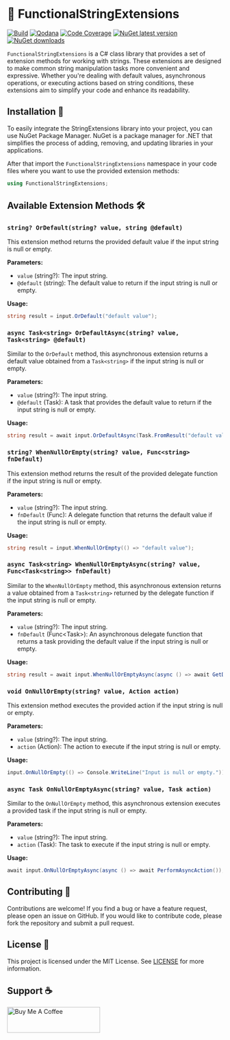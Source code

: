 # 🧶 FunctionalStringExtensions

[![Build](https://github.com/ricardotondello/FunctionalStringExtensions/actions/workflows/dotnet.yml/badge.svg?branch=main)](https://github.com/ricardotondello/FunctionalStringExtensions/actions/workflows/dotnet.yml)
[![Qodana](https://github.com/ricardotondello/FunctionalStringExtensions/actions/workflows/code_quality.yml/badge.svg)](https://github.com/ricardotondello/FunctionalStringExtensions/actions/workflows/code_quality.yml)
[![Code Coverage](https://img.shields.io/badge/Code%20Coverage-100%25-success?style=flat)](https://ricardotondello.github.io/FunctionalStringExtensions/unittests)
[![NuGet latest version](https://badgen.net/nuget/v/FunctionalStringExtensions/latest)](https://nuget.org/packages/FunctionalStringExtensions)
[![NuGet downloads](https://img.shields.io/nuget/dt/FunctionalStringExtensions)](https://www.nuget.org/packages/FunctionalStringExtensions)

`FunctionalStringExtensions` is a C# class library that provides a set of extension methods for working with strings. 
These extensions are designed to make common string manipulation tasks more convenient and expressive. 
Whether you're dealing with default values, asynchronous operations, or executing actions based on string conditions,
these extensions aim to simplify your code and enhance its readability.

## Installation 🚀

To easily integrate the StringExtensions library into your project, you can use NuGet Package Manager. 
NuGet is a package manager for .NET that simplifies the process of adding, removing, 
and updating libraries in your applications.

After that import the `FunctionalStringExtensions` namespace in your code files where you want to use the provided extension methods:

   ```csharp
   using FunctionalStringExtensions;
   ```

## Available Extension Methods 🛠️

### `string? OrDefault(string? value, string @default)`

This extension method returns the provided default value if the input string is null or empty.

**Parameters:**
- `value` (string?): The input string.
- `@default` (string): The default value to return if the input string is null or empty.

**Usage:**
```csharp
string result = input.OrDefault("default value");
```

### `async Task<string> OrDefaultAsync(string? value, Task<string> @default)`

Similar to the `OrDefault` method, this asynchronous extension returns a default value obtained from a `Task<string>` if the input string is null or empty.

**Parameters:**
- `value` (string?): The input string.
- `@default` (Task<string>): A task that provides the default value to return if the input string is null or empty.

**Usage:**
```csharp
string result = await input.OrDefaultAsync(Task.FromResult("default value"));
```

### `string? WhenNullOrEmpty(string? value, Func<string> fnDefault)`

This extension method returns the result of the provided delegate function if the input string is null or empty.

**Parameters:**
- `value` (string?): The input string.
- `fnDefault` (Func<string>): A delegate function that returns the default value if the input string is null or empty.

**Usage:**
```csharp
string result = input.WhenNullOrEmpty(() => "default value");
```

### `async Task<string> WhenNullOrEmptyAsync(string? value, Func<Task<string>> fnDefault)`

Similar to the `WhenNullOrEmpty` method, this asynchronous extension returns a value obtained from a `Task<string>` returned by the delegate function if the input string is null or empty.

**Parameters:**
- `value` (string?): The input string.
- `fnDefault` (Func<Task<string>>): An asynchronous delegate function that returns a task providing the default value if the input string is null or empty.

**Usage:**
```csharp
string result = await input.WhenNullOrEmptyAsync(async () => await GetDefaultValueAsync());
```

### `void OnNullOrEmpty(string? value, Action action)`

This extension method executes the provided action if the input string is null or empty.

**Parameters:**
- `value` (string?): The input string.
- `action` (Action): The action to execute if the input string is null or empty.

**Usage:**
```csharp
input.OnNullOrEmpty(() => Console.WriteLine("Input is null or empty."));
```

### `async Task OnNullOrEmptyAsync(string? value, Task action)`

Similar to the `OnNullOrEmpty` method, this asynchronous extension executes a provided task if the input string is null or empty.

**Parameters:**
- `value` (string?): The input string.
- `action` (Task): The task to execute if the input string is null or empty.

**Usage:**
```csharp
await input.OnNullOrEmptyAsync(async () => await PerformAsyncAction());
```

## Contributing 👥

Contributions are welcome! If you find a bug or have a feature request, please open an issue on GitHub.
If you would like to contribute code, please fork the repository and submit a pull request.

## License 📄

This project is licensed under the MIT License.
See [LICENSE](https://github.com/ricardotondello/FunctionalStringExtensions/blob/main/LICENSE) for more information.

## Support ☕

<a href="https://www.buymeacoffee.com/ricardotondello" target="_blank"><img src="https://cdn.buymeacoffee.com/buttons/v2/default-yellow.png" alt="Buy Me A Coffee" style="height: 60px !important;width: 217px !important;" ></a>

